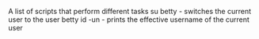 A list of scripts that perform different tasks 
su betty - switches the current user to the user betty
id -un - prints the effective username of the current user
